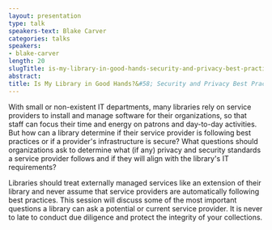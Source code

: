 ```yaml
---
layout: presentation
type: talk
speakers-text: Blake Carver
categories: talks
speakers:
- blake-carver
length: 20
slugTitle: is-my-library-in-good-hands-security-and-privacy-best-practices-your-service-provider-should-follow
abstract:
title: Is My Library in Good Hands?&#58; Security and Privacy Best Practices Your Service Provider Should Follow
---
```

With small or non-existent IT departments, many libraries rely on service providers to install and manage software for their organizations, so that staff can focus their time and energy on patrons and day-to-day activities. But how can a library determine if their service provider is following best practices or if a provider's infrastructure is secure? What questions should organizations ask to determine what (if any) privacy and security standards a service provider follows and if they will align with the library's IT requirements?

Libraries should treat externally managed services like an extension of their library and never assume that service providers are automatically following best practices. This session will discuss some of the most important questions a library can ask a potential or current service provider. It is never to late to conduct due diligence and protect the integrity of your collections.
